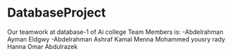 # DatabaseProject
Our teamwork at database-1 of Ai college 
Team Members is:
-Abdelrahman Ayman Eldgwy 
-Abdelrahman Ashraf Kamal
Menna Mohammed yousry rady
Hanna Omar Abdulrazek 
